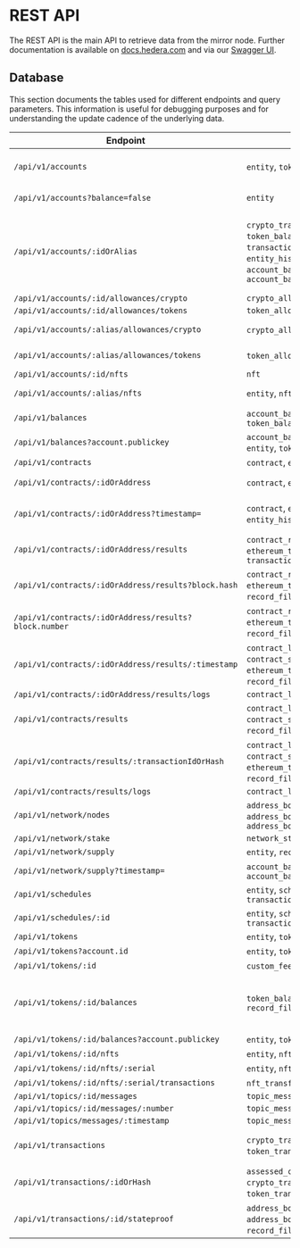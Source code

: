 # REST API

The REST API is the main API to retrieve data from the mirror node. Further documentation is available
on [docs.hedera.com](https://docs.hedera.com/guides/docs/mirror-node-api/cryptocurrency-api) and via
our [Swagger UI](https://mainnet-public.mirrornode.hedera.com/api/v1/docs/#/).

## Database

This section documents the tables used for different endpoints and query parameters. This information is useful for
debugging purposes and for understanding the update cadence of the underlying data.

| Endpoint                                              | Tables                                                                                                                                                     | Notes                                                                                                         |
|-------------------------------------------------------|------------------------------------------------------------------------------------------------------------------------------------------------------------|---------------------------------------------------------------------------------------------------------------|
| `/api/v1/accounts`                                    | `entity`, `token_balance`                                                                                                                                  | Entity tables first used to filter, then joined w/ balances                                                   |
| `/api/v1/accounts?balance=false`                      | `entity`                                                                                                                                                   | Balance tables skipped                                                                                        |
| `/api/v1/accounts/:idOrAlias`                         | `crypto_transfer`, `entity`, `token_balance`, `token_transfer`, `transaction`, `record_file`, `entity_history`, `account_balance`, `account_balance_file`  | Transfers & transactions are present only for legacy reasons. Last 3 tables only used when timestamp provided |
| `/api/v1/accounts/:id/allowances/crypto`              | `crypto_allowance`                                                                                                                                         |                                                                                                               |
| `/api/v1/accounts/:id/allowances/tokens`              | `token_allowance`                                                                                                                                          |                                                                                                               |
| `/api/v1/accounts/:alias/allowances/crypto`           | `crypto_allowance`, `entity`                                                                                                                               | Separate alias lookup first                                                                                   |
| `/api/v1/accounts/:alias/allowances/tokens`           | `token_allowance`, `entity`                                                                                                                                | Separate alias lookup first                                                                                   |
| `/api/v1/accounts/:id/nfts`                           | `nft`                                                                                                                                                      |                                                                                                               |
| `/api/v1/accounts/:alias/nfts`                        | `entity`, `nft`                                                                                                                                            | Separate alias lookup first                                                                                   |
| `/api/v1/balances`                                    | `account_balance`, `token_balance`                                                                                                                         |                                                                                                               |
| `/api/v1/balances?account.publickey`                  | `account_balance`, `contract`, `entity`, `token_balance`                                                                                                   | Entity tables used to find by public key                                                                      |
| `/api/v1/contracts`                                   | `contract`, `entity`                                                                                                                                       |                                                                                                               |
| `/api/v1/contracts/:idOrAddress`                      | `contract`, `entity`, `file_data`                                                                                                                          | `file_data` used to get init bytecode                                                                         |
| `/api/v1/contracts/:idOrAddress?timestamp=`           | `contract`, `entity`, `entity_history`, `file_data`                                                                                                        | Union both contract tables to find latest timestamp in range                                                  |
| `/api/v1/contracts/:idOrAddress/results`              | `contract_result`, `ethereum_transaction`, `transaction`                                                                                                   | `ethereum_transaction` for hash and `transaction` for index                                                   |
| `/api/v1/contracts/:idOrAddress/results?block.hash`   | `contract_result`, `ethereum_transaction`, `record_file`, `transaction`                                                                                    | Separate block lookup by hash first                                                                           |
| `/api/v1/contracts/:idOrAddress/results?block.number` | `contract_result`, `ethereum_transaction`, `record_file`, `transaction`                                                                                    | Separate block lookup by number first                                                                         |
| `/api/v1/contracts/:idOrAddress/results/:timestamp`   | `contract_log`, `contract_result`, `contract_state_change`, `ethereum_transaction`, `record_file`, `transaction`                                           |                                                                                                               |
| `/api/v1/contracts/:idOrAddress/results/logs`         | `contract_log`                                                                                                                                             |                                                                                                               |
| `/api/v1/contracts/results`                           | `contract_log`, `contract_result`, `contract_state_change`, `record_file`, `transaction`                                                                   |                                                                                                               |
| `/api/v1/contracts/results/:transactionIdOrHash`      | `contract_log`, `contract_result`, `contract_state_change`, `ethereum_transaction`, `record_file`, `transaction`                                           |                                                                                                               |
| `/api/v1/contracts/results/logs`                      | `contract_log`                                                                                                                                             |                                                                                                               |
| `/api/v1/network/nodes`                               | `address_book`, `address_book_entry`, `address_book_service_endpoint`                                                                                      |                                                                                                               |
| `/api/v1/network/stake`                               | `network_stake`                                                                                                                                            |                                                                                                               |
| `/api/v1/network/supply`                              | `entity`, `record_file`                                                                                                                                    |                                                                                                               |
| `/api/v1/network/supply?timestamp=`                   | `account_balance`, `account_balance_file`                                                                                                                  |                                                                                                               |
| `/api/v1/schedules`                                   | `entity`, `schedule`, `transaction_signature`                                                                                                              |                                                                                                               |
| `/api/v1/schedules/:id`                               | `entity`, `schedule`, `transaction_signature`                                                                                                              |                                                                                                               |
| `/api/v1/tokens`                                      | `entity`, `token`                                                                                                                                          |                                                                                                               |
| `/api/v1/tokens?account.id`                           | `entity`, `token`, `token_account`                                                                                                                         |                                                                                                               |
| `/api/v1/tokens/:id`                                  | `custom_fee`, `entity`, `token`                                                                                                                            |                                                                                                               |
| `/api/v1/tokens/:id/balances`                         | `token_balance`, `token_account`, `record_file`                                                                                                            | token_balance is used only if timestamp provided. Otherwise, the other two tables are used                    |
| `/api/v1/tokens/:id/balances?account.publickey`       | `entity`, `token_balance`                                                                                                                                  |                                                                                                               |
| `/api/v1/tokens/:id/nfts`                             | `entity`, `nft`                                                                                                                                            |                                                                                                               |
| `/api/v1/tokens/:id/nfts/:serial`                     | `entity`, `nft`                                                                                                                                            |                                                                                                               |
| `/api/v1/tokens/:id/nfts/:serial/transactions`        | `nft_transfer`, `transaction`                                                                                                                              |                                                                                                               |
| `/api/v1/topics/:id/messages`                         | `topic_message`                                                                                                                                            |                                                                                                               |
| `/api/v1/topics/:id/messages/:number`                 | `topic_message`                                                                                                                                            |                                                                                                               |
| `/api/v1/topics/messages/:timestamp`                  | `topic_message`                                                                                                                                            |                                                                                                               |
| `/api/v1/transactions`                                | `crypto_transfer`, `token_transfer`, `transaction`                                                                                                         | Transfers are present only for legacy reasons                                                                 |
| `/api/v1/transactions/:idOrHash`                      | `assessed_custom_fee`, `crypto_transfer`, `nft_transfer`, `token_transfer`, `transaction`                                                                  |                                                                                                               |
| `/api/v1/transactions/:id/stateproof`                 | `address_book`, `address_book_entry`, `record_file`, `transaction`                                                                                         | Also downloads RCD files from S3                                                                              |

